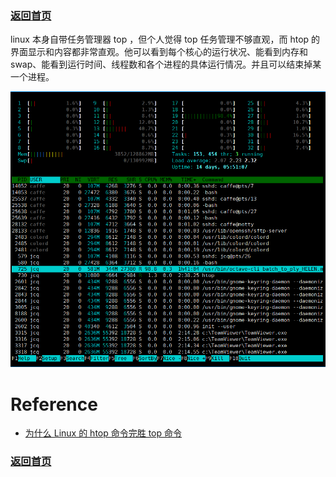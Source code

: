 ### [返回首页](../README.md)

linux 本身自带任务管理器 top ，但个人觉得 top 任务管理不够直观，而 htop 的界面显示和内容都非常直观。他可以看到每个核心的运行状况、能看到内存和swap、能看到运行时间、线程数和各个进程的具体运行情况。并且可以结束掉某一个进程。

![](/imgs/htop.png)

# Reference
- [为什么 Linux 的 htop 命令完胜 top 命令](https://linux.cn/article-3141-1.html)


### [返回首页](../README.md)
